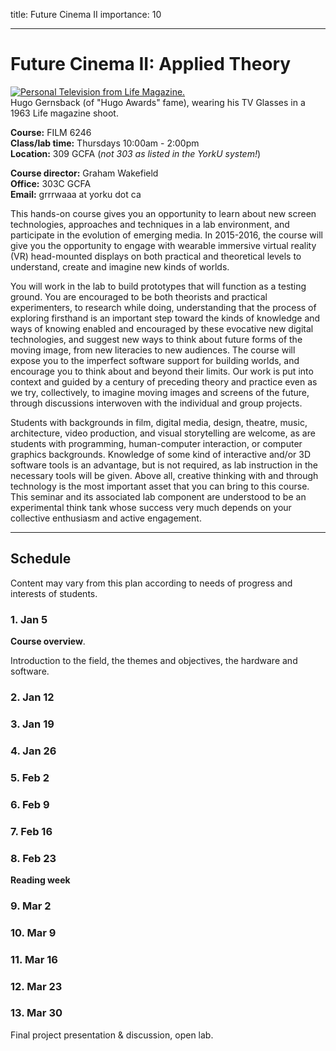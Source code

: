 title: Future Cinema II
importance: 10

----

# Future Cinema II: Applied Theory

[![Personal Television from Life Magazine.](http://cdn.arstechnica.net/wp-content/uploads/2010/04/tvglasses.jpg)](http://arstechnica.com/tech-policy/2010/05/ralph-124c-41-a-century-later/)   
Hugo Gernsback (of "Hugo Awards" fame), wearing his TV Glasses in a 1963 Life magazine shoot.

**Course:** FILM 6246   
**Class/lab time:** Thursdays 10:00am - 2:00pm   
**Location:** 309 GCFA (*not 303 as listed in the YorkU system!*)

**Course director:** Graham Wakefield   
**Office:** 303C GCFA   
**Email:** grrrwaaa at yorku dot ca    

This hands-on course gives you an opportunity to learn about new screen technologies, approaches and techniques in a lab environment, and participate in the evolution of emerging media. In 2015-2016, the course will give you the opportunity to engage with wearable immersive virtual reality (VR) head-mounted displays on both practical and theoretical levels to understand, create and imagine new kinds of worlds. 

You will work in the lab to build prototypes that will function as a testing ground. You are encouraged to be both theorists and practical experimenters, to research while doing, understanding that the process of exploring firsthand is an important step toward the kinds of knowledge and ways of knowing enabled and encouraged by these evocative new digital technologies, and suggest new ways to think about future forms of the moving image, from new literacies to new audiences. The course will expose you to the imperfect software support for building worlds, and encourage you to think about and beyond their limits. Our work is put into context and guided by a century of preceding theory and practice even as we try, collectively, to imagine moving images and screens of the future, through discussions interwoven with the individual and group projects.

Students with backgrounds in film, digital media, design, theatre, music, architecture, video production, and visual storytelling are welcome, as are students with programming, human-computer interaction, or computer graphics backgrounds. Knowledge of some kind of interactive and/or 3D software tools is an advantage, but is not required, as lab instruction in the necessary tools will be given. Above all, creative thinking with and through technology is the most important asset that you can bring to this course. This seminar and its associated lab component are understood to be an experimental think tank whose success very much depends on your collective enthusiasm and active engagement.

---

## Schedule

Content may vary from this plan according to needs of progress and interests of students.

### 1. Jan 5

**Course overview**. 

Introduction to the field, the themes and objectives, the hardware and software. 

### 2. Jan 12

### 3. Jan 19

### 4. Jan 26

### 5. Feb 2

### 6. Feb 9

### 7. Feb 16

### 8. Feb 23

**Reading week**

### 9. Mar 2 

### 10. Mar 9 

### 11. Mar 16
 
### 12. Mar 23

### 13. Mar 30

Final project presentation & discussion, open lab.

